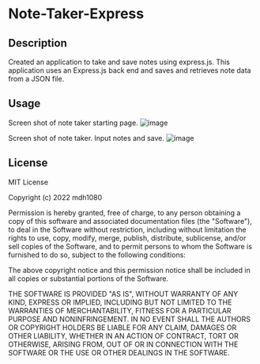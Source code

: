 # Note-Taker-Express

## Description
Created an application to take and save notes using express.js. This application uses an Express.js back end and saves and retrieves note data from a JSON file.

## Usage
Screen shot of note taker starting page. 
![image](https://user-images.githubusercontent.com/110183347/205206707-b3b777c3-56f5-40e9-873b-a19bc2101203.png)

Screen shot of note taker. Input notes and save.
![image](https://user-images.githubusercontent.com/110183347/205206749-1fd46dcd-5266-4d72-8e6c-62edfd584c87.png)

## License
MIT License

Copyright (c) 2022 mdh1080

Permission is hereby granted, free of charge, to any person obtaining a copy
of this software and associated documentation files (the "Software"), to deal
in the Software without restriction, including without limitation the rights
to use, copy, modify, merge, publish, distribute, sublicense, and/or sell
copies of the Software, and to permit persons to whom the Software is
furnished to do so, subject to the following conditions:

The above copyright notice and this permission notice shall be included in all
copies or substantial portions of the Software.

THE SOFTWARE IS PROVIDED "AS IS", WITHOUT WARRANTY OF ANY KIND, EXPRESS OR
IMPLIED, INCLUDING BUT NOT LIMITED TO THE WARRANTIES OF MERCHANTABILITY,
FITNESS FOR A PARTICULAR PURPOSE AND NONINFRINGEMENT. IN NO EVENT SHALL THE
AUTHORS OR COPYRIGHT HOLDERS BE LIABLE FOR ANY CLAIM, DAMAGES OR OTHER
LIABILITY, WHETHER IN AN ACTION OF CONTRACT, TORT OR OTHERWISE, ARISING FROM,
OUT OF OR IN CONNECTION WITH THE SOFTWARE OR THE USE OR OTHER DEALINGS IN THE
SOFTWARE.